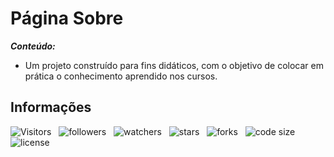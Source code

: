 <!-- Titulo -->
# Página Sobre

***Conteúdo:***

* Um projeto construído para fins didáticos, com o objetivo de colocar em prática o conhecimento aprendido nos cursos.

<!-- Table of Contents -->
<!-- ## Table de Conteúdos -->

<!-- - [Vista por Cima](#vista-por-cima) -->
  <!-- - [Foto da Tela](#foto-da-tela) -->
  <!-- - [Links](#links) -->
<!-- - [Meu Processo](#meu-processo) -->
  <!-- - [Construido com](#construido-com) -->
  <!-- - [O que Aprendi](#o-que-aprendi) -->
  <!-- - [Desenvolvimento Continuo](#desenvolvimento-continuo) -->
  <!-- - [Recursos Uteis](#recursos-uteis) -->
<!-- - [Autores](#autores) -->
<!-- - [Agradecimentos](#agradecimentos) -->
<!-- - [Informações](#informações) -->

<!-- Overview-->
<!-- ## Vista por Cima -->

<!-- Screenshot -->
<!-- ### Foto da Tela -->

<!-- Links -->
<!-- ### Links -->

<!-- My Process -->
<!-- ## Meu Processo -->

<!-- Built with -->
<!-- ### Construido com -->

<!-- What I Learned -->
<!-- ### O que Aprendi -->

<!-- Continued Development -->
<!-- ### Desenvolvimento Continuo -->

<!-- Useful Resources -->
<!-- ### Recursos Uteis -->

<!-- Authors -->
<!-- ## Autores -->

<!-- Acknowledgments -->
<!-- ## Agradecimentos -->

<!-- Information -->
## Informações

![Visitors](https://api.visitorbadge.io/api/visitors?path=Devsgeeknerd%2Fpro-abo&label=Visitantes&labelColor=%23f9e64f&countColor=%23007bff&style=plastic "Total de Visitas")
&nbsp;
![followers](https://img.shields.io/github/followers/Devsgeeknerd?style=plastic&label=Seguidores&labelColor=f9e64f&color=007bff& "Total de Seguidores")
&nbsp;
![watchers](https://img.shields.io/github/watchers/Devsgeeknerd/pro-abo?style=plastic&label=Observadores&labelColor=f9e64f&color=007bff& "Total de Observadores")
&nbsp;
![stars](https://img.shields.io/github/stars/Devsgeeknerd/pro-abo?style=plastic&label=Estrelas&labelColor=f9e64f&color=007bff& "Total de Estrelas Recebidas")
&nbsp;
![forks](https://img.shields.io/github/forks/Devsgeeknerd/pro-abo?style=plastic&label=Bifurcações&labelColor=f9e64f&color=007bff& "Total de Bifurcações")
&nbsp;
![code size](https://img.shields.io/github/languages/code-size/Devsgeeknerd/pro-abo?style=plastic&label=Tamanho&labelColor=f9e64f&color=007bff& "Tamanho do Repositório")
&nbsp;
![license](https://img.shields.io/github/license/Devsgeeknerd/pro-abo?style=plastic&label=Licença&labelColor=f9e64f "Licença do Repositório")

